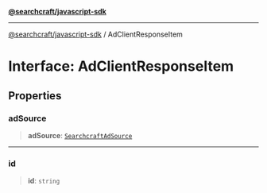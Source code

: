 [**@searchcraft/javascript-sdk**](/reference/sdk/js-vanilla/README.md)

***

[@searchcraft/javascript-sdk](/reference/sdk/js-vanilla/globals.md) / AdClientResponseItem

# Interface: AdClientResponseItem

## Properties

### adSource

> **adSource**: [`SearchcraftAdSource`](/reference/sdk/js-vanilla/type-aliases/SearchcraftAdSource.md)

***

### id

> **id**: `string`
